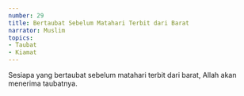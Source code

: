 ```yaml
---
number: 29
title: Bertaubat Sebelum Matahari Terbit dari Barat
narrator: Muslim
topics:
- Taubat
- Kiamat
---
```


Sesiapa yang bertaubat sebelum matahari terbit dari barat, Allah akan menerima taubatnya.
